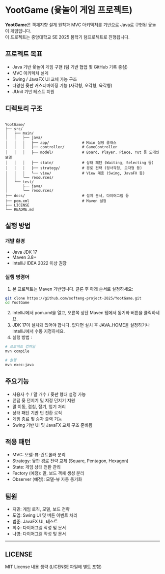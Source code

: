 # YootGame (윷놀이 게임 프로젝트)

**YootGame**은 객체지향 설계 원칙과 MVC 아키텍처를 기반으로 Java로 구현된 윷놀이 게임입니다.  
이 프로젝트는 중앙대학교 SE 2025 봄학기 텀프로젝트로 진행됩니다.

## 프로젝트 목표
- Java 기반 윷놀이 게임 구현 (팀 기반 협업 및 GitHub 기록 중심)
- MVC 아키텍처 설계
- Swing / JavaFX UI 교체 가능 구조
- 다양한 윷판 커스터마이징 기능 (사각형, 오각형, 육각형)
- JUnit 기반 테스트 지원

## 디렉토리 구조
<pre><code>
YootGame/
├── src/
│   ├── main/
│   │   ├── java/
│   │   │   ├── app/               # Main 실행 클래스
│   │   │   ├── controller/        # GameController
│   │   │   ├── model/             # Board, Player, Piece, Yut 등 도메인 모델
│   │   │   ├── state/             # 상태 패턴 (Waiting, Selecting 등)
│   │   │   ├── strategy/          # 경로 전략 (정사각형, 오각형 등)
│   │   │   └── view/              # View 계층 (Swing, JavaFX 등)
│   │   └── resources/
│   └── test/
│       ├── java/
│       └── resources/
├── docs/                          # 설계 문서, 다이어그램 등
├── pom.xml                        # Maven 설정
├── LICENSE
└── README.md
</code></pre>

## 실행 방법

### 개발 환경
- Java JDK 17
- Maven 3.8+
- IntelliJ IDEA 2022 이상 권장

### 실행 명령어

1. 본 프로젝트는 Maven 기반입니다. 클론 후 아래 순서로 설정하세요:

```bash
git clone https://github.com/softeng-project-2025/YootGame.git
cd YootGame
```

2.	IntelliJ에서 pom.xml을 열고, 오른쪽 상단 Maven 탭에서 동기화 버튼을 클릭하세요. 
3. JDK 17이 설치돼 있어야 합니다. 없다면 설치 후 JAVA_HOME을 설정하거나 IntelliJ에서 수동 지정하세요.
4. 실행 방법 :
```bash
# 프로젝트 컴파일
mvn compile

# 실행
mvn exec:java
```

## 주요기능

- 사용자 수 / 말 개수 / 윷판 형태 설정 가능 
- 랜덤 윷 던지기 및 지정 던지기 지원 
- 말 이동, 겹침, 잡기, 업기 처리 
- 상태 패턴 기반 턴 전환 로직 
- 게임 종료 및 승자 출력 기능 
- Swing 기반 UI 및 JavaFX 교체 구조 준비됨

## 적용 패턴

- MVC: 모델-뷰-컨트롤러 분리 
- Strategy: 윷판 경로 전략 교체 (Square, Pentagon, Hexagon)
- State: 게임 상태 전환 관리 
- Factory (예정): 말, 보드 객체 생성 분리 
- Observer (예정): 모델-뷰 자동 동기화



## 팀원

- 지민: 게임 로직, 모델, 보드 전략 
- 도엽: Swing UI 및 버튼 이벤트 처리
- 범준: JavaFX UI, 테스트
- 희수: 다이어그램 작성 및 문서
- 나영: 다이어그램 작성 및 문서


---

## LICENSE

MIT License 내용 생략 (LICENSE 파일에 별도 포함)